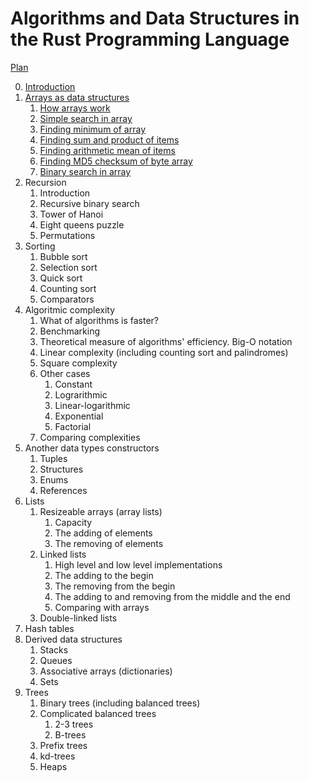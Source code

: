 # Algorithms and Data Structures in the Rust Programming Language

[Plan](plan.md)

0. [Introduction](book/0_Introduction.md)
1. [Arrays as data structures](book/1_Arrays_as_data_structures.md)
   1. [How arrays work](book/1_Arrays_as_data_structures.md#how-arryas-work)
   1. [Simple search in array](book/1_Arrays_as_data_structures.md#simple-search-in-array)
   1. [Finding minimum of array](book/1_Arrays_as_data_structures.md#finding-minimum-of-array)
   1. [Finding sum and product of items](book/1_Arrays_as_data_structures.md#finding-sum-and-product-of-items)
   1. [Finding arithmetic mean of items](book/1_Arrays_as_data_structures.md#finding-arithmetic-mean-of-items)
   1. [Finding MD5 checksum of byte array](book/1_Arrays_as_data_structures.md#finding-md5-checksum-of-byte-array)
   1. [Binary search in array](book/1_Arrays_as_data_structures.md#binary-search-in-array)
2. Recursion
   1. Introduction
   1. Recursive binary search
   1. Tower of Hanoi
   1. Eight queens puzzle
   1. Permutations
3. Sorting
   1. Bubble sort
   1. Selection sort
   1. Quick sort
   1. Counting sort
   1. Comparators
4. Algoritmic complexity
   1. What of algorithms is faster?
   1. Benchmarking
   1. Theoretical measure of algorithms' efficiency. Big-O notation
   1. Linear complexity (including counting sort and palindromes)
   1. Square complexity
   1. Other cases
      1. Constant
      1. Lograrithmic
      1. Linear-logarithmic
      1. Exponential
      1. Factorial
   1. Comparing complexities
5. Another data types constructors
   1. Tuples
   1. Structures
   1. Enums
   1. References
1. Lists
   1. Resizeable arrays (array lists)
      1. Capacity
      1. The adding of elements
      1. The removing of elements
   1. Linked lists
      1. High level and low level implementations
      1. The adding to the begin
      1. The removing from the begin
      1. The adding to and removing from the middle and the end
      1. Comparing with arrays
   1. Double-linked lists
1. Hash tables
1. Derived data structures
   1. Stacks
   1. Queues
   1. Associative arrays (dictionaries)
   1. Sets
1. Trees
   1. Binary trees (including balanced trees)
   1. Complicated balanced trees
      1. 2-3 trees
      1. B-trees
   1. Prefix trees
   1. kd-trees
   1. Heaps
